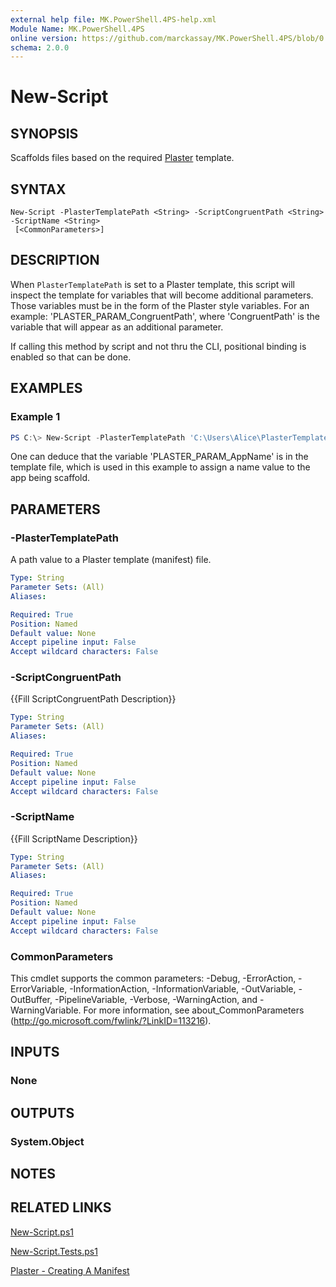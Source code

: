 ```yaml
---
external help file: MK.PowerShell.4PS-help.xml
Module Name: MK.PowerShell.4PS
online version: https://github.com/marckassay/MK.PowerShell.4PS/blob/0.0.1/docs/New-Script.md
schema: 2.0.0
---
```


# New-Script

## SYNOPSIS
Scaffolds files based on the required [Plaster](https://github.com/PowerShell/Plaster) template.

## SYNTAX

```
New-Script -PlasterTemplatePath <String> -ScriptCongruentPath <String> -ScriptName <String>
 [<CommonParameters>]
```

## DESCRIPTION
When `PlasterTemplatePath` is set to a Plaster template, this script will inspect the template for variables that will become additional parameters.  Those variables must be in the form of the Plaster style variables.  For an example: 'PLASTER_PARAM_CongruentPath', where 'CongruentPath' is the variable that will appear as an additional parameter.

If calling this method by script and not thru the CLI, positional binding is enabled so that can be done.

## EXAMPLES

### Example 1
```powershell
PS C:\> New-Script -PlasterTemplatePath 'C:\Users\Alice\PlasterTemplates\NewMVC\plasterManifest_en-US.xml' -AppName 'CoffeeApp'
```

One can deduce that the variable 'PLASTER_PARAM_AppName' is in the template file, which is used in this example to assign a name value to the app being scaffold.

## PARAMETERS

### -PlasterTemplatePath
A path value to a Plaster template (manifest) file.

```yaml
Type: String
Parameter Sets: (All)
Aliases:

Required: True
Position: Named
Default value: None
Accept pipeline input: False
Accept wildcard characters: False
```

### -ScriptCongruentPath
{{Fill ScriptCongruentPath Description}}

```yaml
Type: String
Parameter Sets: (All)
Aliases:

Required: True
Position: Named
Default value: None
Accept pipeline input: False
Accept wildcard characters: False
```

### -ScriptName
{{Fill ScriptName Description}}

```yaml
Type: String
Parameter Sets: (All)
Aliases:

Required: True
Position: Named
Default value: None
Accept pipeline input: False
Accept wildcard characters: False
```

### CommonParameters
This cmdlet supports the common parameters: -Debug, -ErrorAction, -ErrorVariable, -InformationAction, -InformationVariable, -OutVariable, -OutBuffer, -PipelineVariable, -Verbose, -WarningAction, and -WarningVariable. For more information, see about_CommonParameters (http://go.microsoft.com/fwlink/?LinkID=113216).

## INPUTS

### None

## OUTPUTS

### System.Object

## NOTES

## RELATED LINKS

[New-Script.ps1](https://github.com/marckassay/MK.PowerShell.4PS/blob/0.0.1/src/scaffolds/New-Script.ps1)

[New-Script.Tests.ps1](https://github.com/marckassay/MK.PowerShell.4PS/blob/0.0.1/test/scaffolds/New-Script.Tests.ps1)

[Plaster - Creating A Manifest](https://github.com/PowerShell/Plaster/blob/master/docs/en-US/about_Plaster_CreatingAManifest.help.md)

